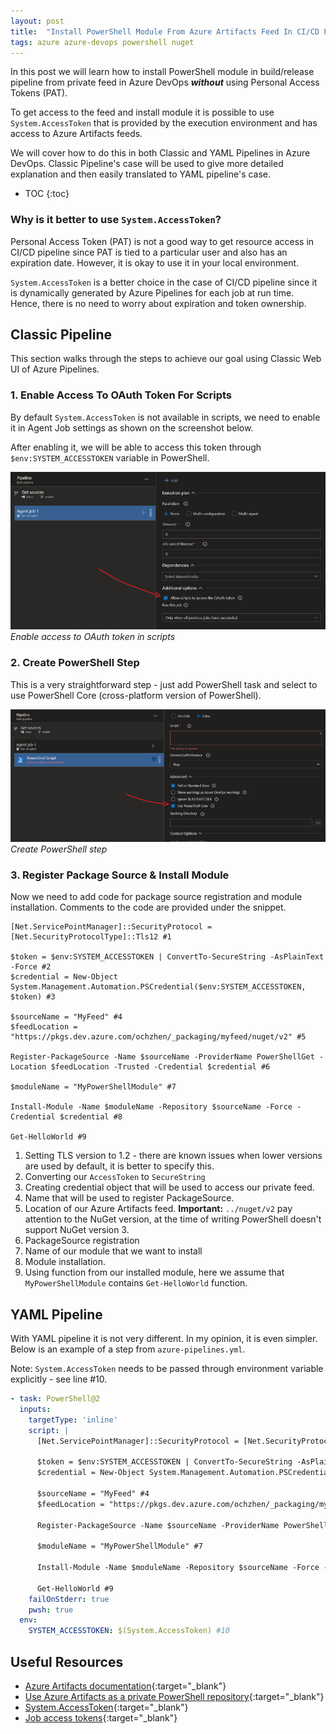```yaml
---
layout: post
title:  "Install PowerShell Module From Azure Artifacts Feed In CI/CD Pipeline"
tags: azure azure-devops powershell nuget
---
```


In this post we will learn how to install PowerShell module in build/release pipeline from private feed in Azure DevOps **_without_** using Personal Access Tokens (PAT). 

To get access to the feed and install module it is possible to use `System.AccessToken` that is provided by the execution environment and has access to Azure Artifacts feeds.

We will cover how to do this in both Classic and YAML Pipelines in Azure DevOps. Classic Pipeline's case will be used to give more detailed explanation and then easily translated to YAML pipeline's case.

* TOC
{:toc}

### Why is it better to use `System.AccessToken`?

Personal Access Token (PAT) is not a good way to get resource access in CI/CD pipeline since PAT is tied to a particular user and also has an expiration date. However, it is okay to use it in your local environment.

`System.AccessToken` is a better choice in the case of CI/CD pipeline since it is dynamically generated by Azure Pipelines for each job at run time. Hence, there is no need to worry about expiration and token ownership.


## Classic Pipeline

This section walks through the steps to achieve our goal using Classic Web UI of Azure Pipelines.

### 1. Enable Access To OAuth Token For Scripts

By default `System.AccessToken` is not available in scripts, we need to enable it in Agent Job settings as shown on the screenshot below.

After enabling it, we will be able to access this token through `$env:SYSTEM_ACCESSTOKEN` variable in PowerShell.

![Enable access to OAuth token in scripts](/assets/img/install-powershell-module-from-azure-artifacts-feed/enable-oauth-token.png "Enable access to OAuth token in scripts")
_Enable access to OAuth token in scripts_

### 2. Create PowerShell Step

This is a very straightforward step - just add PowerShell task and select to use PowerShell Core (cross-platform version of PowerShell).

![Create PowerShell step](/assets/img/install-powershell-module-from-azure-artifacts-feed/create-powershell-task.png "Create PowerShell step")
_Create PowerShell step_

### 3. Register Package Source & Install Module

Now we need to add code for package source registration and module installation. Comments to the code are provided under the snippet.

```
[Net.ServicePointManager]::SecurityProtocol = [Net.SecurityProtocolType]::Tls12 #1

$token = $env:SYSTEM_ACCESSTOKEN | ConvertTo-SecureString -AsPlainText -Force #2
$credential = New-Object System.Management.Automation.PSCredential($env:SYSTEM_ACCESSTOKEN, $token) #3

$sourceName = "MyFeed" #4
$feedLocation = "https://pkgs.dev.azure.com/ochzhen/_packaging/myfeed/nuget/v2" #5

Register-PackageSource -Name $sourceName -ProviderName PowerShellGet -Location $feedLocation -Trusted -Credential $credential #6

$moduleName = "MyPowerShellModule" #7

Install-Module -Name $moduleName -Repository $sourceName -Force -Credential $credential #8

Get-HelloWorld #9
```

1. Setting TLS version to 1.2 - there are known issues when lower versions are used by default, it is better to specify this.
2. Converting our `AccessToken` to `SecureString`
3. Creating credential object that will be used to access our private feed.
4. Name that will be used to register PackageSource.
5. Location of our Azure Artifacts feed. **Important:** `../nuget/v2` pay attention to the NuGet version, at the time of writing PowerShell doesn't support NuGet version 3.
6. PackageSource registration
7. Name of our module that we want to install
8. Module installation.
9. Using function from our installed module, here we assume that `MyPowerShellModule` contains `Get-HelloWorld` function.


## YAML Pipeline

With YAML pipeline it is not very different. In my opinion, it is even simpler. Below is an example of a step from `azure-pipelines.yml`.

Note: `System.AccessToken` needs to be passed through environment variable explicitly - see line #10.

```yaml
- task: PowerShell@2
  inputs:
    targetType: 'inline'
    script: |
      [Net.ServicePointManager]::SecurityProtocol = [Net.SecurityProtocolType]::Tls12 #1
      
      $token = $env:SYSTEM_ACCESSTOKEN | ConvertTo-SecureString -AsPlainText -Force #2
      $credential = New-Object System.Management.Automation.PSCredential($env:SYSTEM_ACCESSTOKEN, $token) #3
      
      $sourceName = "MyFeed" #4
      $feedLocation = "https://pkgs.dev.azure.com/ochzhen/_packaging/myfeed/nuget/v2" #5
      
      Register-PackageSource -Name $sourceName -ProviderName PowerShellGet -Location $feedLocation -Trusted -Credential $credential #6
      
      $moduleName = "MyPowerShellModule" #7
      
      Install-Module -Name $moduleName -Repository $sourceName -Force -Credential $credential #8
      
      Get-HelloWorld #9
    failOnStderr: true
    pwsh: true
  env:
    SYSTEM_ACCESSTOKEN: $(System.AccessToken) #10
```

## Useful Resources

- [Azure Artifacts documentation](https://docs.microsoft.com/en-us/azure/devops/artifacts/?view=azure-devops){:target="_blank"}
- [Use Azure Artifacts as a private PowerShell repository](https://docs.microsoft.com/en-us/azure/devops/artifacts/tutorials/private-powershell-library?view=azure-devops){:target="_blank"}
- [System.AccessToken](https://docs.microsoft.com/en-us/azure/devops/pipelines/build/variables?view=azure-devops&tabs=yaml#systemaccesstoken){:target="_blank"}
- [Job access tokens](https://docs.microsoft.com/en-us/azure/devops/pipelines/process/access-tokens?view=azure-devops&tabs=yaml){:target="_blank"}
